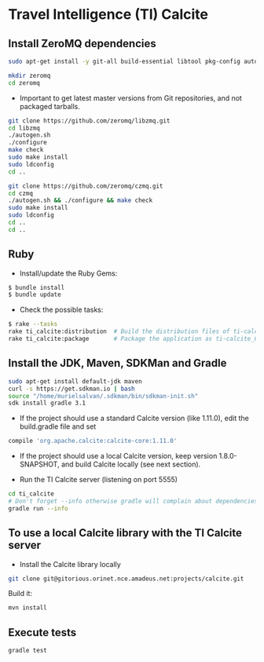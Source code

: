 Travel Intelligence (TI) Calcite
================================


## Install ZeroMQ dependencies

```bash
sudo apt-get install -y git-all build-essential libtool pkg-config autotools-dev autoconf automake cmake
```

```bash
mkdir zeromq
cd zeromq
```

* Important to get latest master versions from Git repositories, and not packaged tarballs.
```bash
git clone https://github.com/zeromq/libzmq.git
cd libzmq
./autogen.sh
./configure
make check
sudo make install
sudo ldconfig
cd ..
```

```bash
git clone https://github.com/zeromq/czmq.git
cd czmq
./autogen.sh && ./configure && make check
sudo make install
sudo ldconfig
cd ..
cd ..
```

## Ruby

* Install/update the Ruby Gems:
```bash
$ bundle install
$ bundle update
```

* Check the possible tasks:
```bash
$ rake --tasks
rake ti_calcite:distribution  # Build the distribution files of ti-calcite
rake ti_calcite:package       # Package the application as ti-calcite_0.2.0-1_amd64.deb
```

## Install the JDK, Maven, SDKMan and Gradle

```bash
sudo apt-get install default-jdk maven
curl -s https://get.sdkman.io | bash
source "/home/murielsalvan/.sdkman/bin/sdkman-init.sh"
sdk install gradle 3.1
```

* If the project should use a standard Calcite version (like 1.11.0), edit the build.gradle file and set
```bash
compile 'org.apache.calcite:calcite-core:1.11.0'
```

* If the project should use a local Calcite version, keep version 1.8.0-SNAPSHOT, and build Calcite locally (see next section).

* Run the TI Calcite server (listening on port 5555)
```bash
cd ti_calcite
# Don't forget --info otherwise gradle will complain about dependencies that can't be installed due to network errors.
gradle run --info
```

## To use a local Calcite library with the TI Calcite server

* Install the Calcite library locally
```bash
git clone git@gitorious.orinet.nce.amadeus.net:projects/calcite.git
```

Build it:
```bash
mvn install
```

## Execute tests

```bash
gradle test
```


